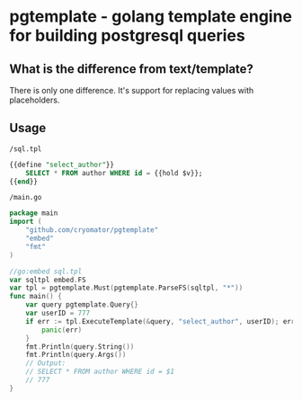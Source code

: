 # pgtemplate - golang template engine for building postgresql queries

## What is the difference from text/template?

There is only one difference. It's support for replacing values with placeholders.

## Usage

`/sql.tpl`
```sql
{{define "select_author"}}
    SELECT * FROM author WHERE id = {{hold $v}};
{{end}}
```
`/main.go`
```go
package main
import (
    "github.com/cryomator/pgtemplate"
    "embed"
    "fmt"
)

//go:embed sql.tpl
var sqltpl embed.FS
var tpl = pgtemplate.Must(pgtemplate.ParseFS(sqltpl, "*"))
func main() {
    var query pgtemplate.Query{}
    var userID = 777
    if err := tpl.ExecuteTemplate(&query, "select_author", userID); err != nil {
        panic(err)
    }
    fmt.Println(query.String())
    fmt.Println(query.Args())
    // Output:
    // SELECT * FROM author WHERE id = $1
    // 777
}
```